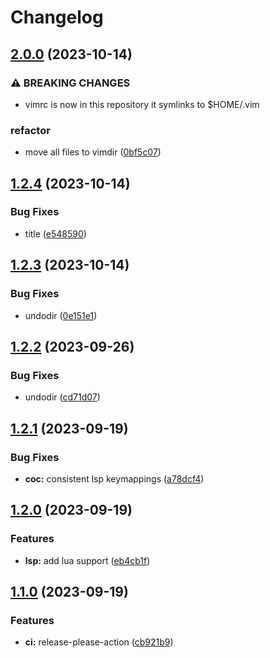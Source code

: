 # Changelog

## [2.0.0](https://github.com/snelling-a/vim/compare/v1.2.4...v2.0.0) (2023-10-14)


### ⚠ BREAKING CHANGES

* vimrc is now in this repository it symlinks to $HOME/.vim

### refactor

* move all files to vimdir ([0bf5c07](https://github.com/snelling-a/vim/commit/0bf5c076be85550542c87e7fe8d5500533aa0f1e))

## [1.2.4](https://github.com/snelling-a/vim/compare/v1.2.3...v1.2.4) (2023-10-14)


### Bug Fixes

* title ([e548590](https://github.com/snelling-a/vim/commit/e548590c90a9d56ff46b2155633c7a19b6edc58f))

## [1.2.3](https://github.com/snelling-a/vim/compare/v1.2.2...v1.2.3) (2023-10-14)


### Bug Fixes

* undodir ([0e151e1](https://github.com/snelling-a/vim/commit/0e151e1f8373c0b0a482e7b2a0939dcde30d32f6))

## [1.2.2](https://github.com/snelling-a/vim/compare/v1.2.1...v1.2.2) (2023-09-26)


### Bug Fixes

* undodir ([cd71d07](https://github.com/snelling-a/vim/commit/cd71d07642085623d47c232bd46e2b1d7d0c1541))

## [1.2.1](https://github.com/snelling-a/vim/compare/v1.2.0...v1.2.1) (2023-09-19)


### Bug Fixes

* **coc:** consistent lsp keymappings ([a78dcf4](https://github.com/snelling-a/vim/commit/a78dcf49dfa35568e5b14715c4c5863c1d0661e6))

## [1.2.0](https://github.com/snelling-a/vim/compare/v1.1.0...v1.2.0) (2023-09-19)


### Features

* **lsp:** add lua support ([eb4cb1f](https://github.com/snelling-a/vim/commit/eb4cb1fa3949ecf5a8ac1c6c8e1ca8b662c6dd87))

## [1.1.0](https://github.com/snelling-a/vim/compare/v1.0.0...v1.1.0) (2023-09-19)


### Features

* **ci:** release-please-action ([cb921b9](https://github.com/snelling-a/vim/commit/cb921b90524a66977842f833b856ecc879baf345))
